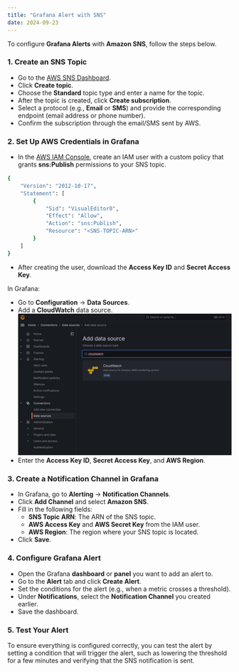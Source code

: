 ```yaml
---
title: "Grafana Alert with SNS"
date: 2024-09-23
---
```


To configure **Grafana Alerts** with **Amazon SNS**, follow the steps below.

### 1. Create an SNS Topic
- Go to the [AWS SNS Dashboard](https://console.aws.amazon.com/sns/home).
- Click **Create topic**.
- Choose the **Standard** topic type and enter a name for the topic.
- After the topic is created, click **Create subscription**.
- Select a protocol (e.g., **Email** or **SMS**) and provide the corresponding endpoint (email address or phone number).
- Confirm the subscription through the email/SMS sent by AWS.

### 2. Set Up AWS Credentials in Grafana
- In the [AWS IAM Console](https://console.aws.amazon.com/iam/), create an IAM user with a custom policy that grants **sns:Publish** permissions to your SNS topic.
```sh
{
    "Version": "2012-10-17",
    "Statement": [
        {
            "Sid": "VisualEditor0",
            "Effect": "Allow",
            "Action": "sns:Publish",
            "Resource": "<SNS-TOPIC-ARN>"
        }
    ]
}
```
- After creating the user, download the **Access Key ID** and **Secret Access Key**.

In Grafana:
- Go to **Configuration** → **Data Sources**.
- Add a **CloudWatch** data source.
![Data Source](images/datasource.png)
- Enter the **Access Key ID**, **Secret Access Key**, and **AWS Region**.

### 3. Create a Notification Channel in Grafana
- In Grafana, go to **Alerting** → **Notification Channels**.
- Click **Add Channel** and select **Amazon SNS**.
- Fill in the following fields:
    - **SNS Topic ARN**: The ARN of the SNS topic.
    - **AWS Access Key** and **AWS Secret Key** from the IAM user.
    - **AWS Region**: The region where your SNS topic is located.
- Click **Save**.

### 4. Configure Grafana Alert
- Open the Grafana **dashboard** or **panel** you want to add an alert to.
- Go to the **Alert** tab and click **Create Alert**.
- Set the conditions for the alert (e.g., when a metric crosses a threshold).
- Under **Notifications**, select the **Notification Channel** you created earlier.
- Save the dashboard.

### 5. Test Your Alert
To ensure everything is configured correctly, you can test the alert by setting a condition that will trigger the alert, such as lowering the threshold for a few minutes and verifying that the SNS notification is sent.

